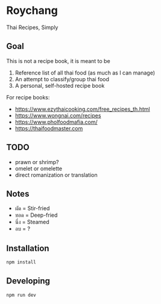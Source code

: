 # Roychang

Thai Recipes, Simply

## Goal

This is not a recipe book, it is meant to be

1. Reference list of all thai food (as much as I can manage)
2. An attempt to classify/group thai food
3. A personal, self-hosted recipe book

For recipe books:

- https://www.ezythaicooking.com/free_recipes_th.html
- https://www.wongnai.com/recipes
- https://www.pholfoodmafia.com/
- https://thaifoodmaster.com

## TODO

- prawn or shrimp?
- omelet or omelette
- direct romanization or translation

## Notes

- ผัด = Stir-fried
- ทอด = Deep-fried
- นึ่ง = Steamed
- อบ = ?

## Installation

```sh
npm install
```

## Developing

```
npm run dev
```
